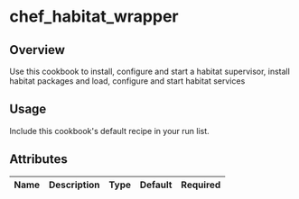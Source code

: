 # chef_habitat_wrapper

## Overview
Use this cookbook to install, configure and start a habitat supervisor, install habitat packages
and load, configure and start habitat services

## Usage
Include this cookbook's default recipe in your run list.


## Attributes
| Name | Description | Type | Default | Required |
|------|-------------|------|---------|----------|
